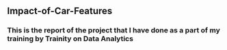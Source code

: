 ## Impact-of-Car-Features
### This is the report of the project that I have done as a part of my training by Trainity on Data Analytics
